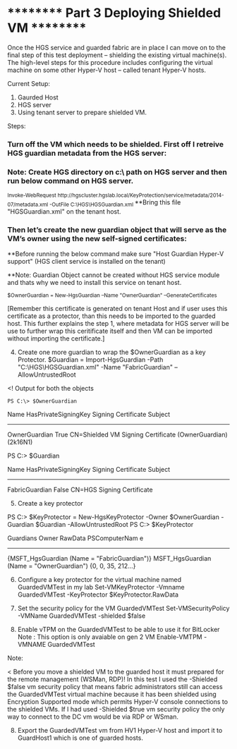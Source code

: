 # ******** Part 3 Deploying Shielded VM ********

Once the HGS service and guarded fabric are in place I can move on to the final step of this test deployment – shielding the existing virtual machine(s). 
The high-level steps for this procedure includes configuring the virtual machine on some other Hyper-V host –  called tenant Hyper-V hosts.

Current Setup:

1. Gaurded Host
2. HGS server
3. Using tenant server to prepare shielded VM.


 Steps: 

### Turn off the VM which needs to be shielded. First off I retreive HGS guardian metadata from the HGS server:
### Note: Create HGS directory on c:\ path on HGS server and then run below command on HGS server.
<sub>
  Invoke-WebRequest http://hgscluster.hgslab.local/KeyProtection/service/metadata/2014-07/metadata.xml -OutFile C:\HGS\HGSGuardian.xml
</sub>
**Bring this file "HGSGuardian.xml" on the tenant host.

### Then let’s create the new guardian object that will serve as the VM’s owner using the new self-signed certificates:
**Before running the below command make sure "Host Guardian Hyper-V support" (HGS client service is installed on the tenant)

**Note: Guardian Object cannot be created without HGS service module and thats why we need to install this service on tenant host.

<sub>
$OwnerGuardian = New-HgsGuardian –Name "OwnerGuardian" –GenerateCertificates
</sub> 

[Remember this certificate is generated on tenant Host and if user uses this certificate as a protector, than this needs to be imported to the guarded host. This further explains the step 1, where metadata for HGS server will be use to further wrap this ceritificate itself and then VM can be imported without importing the
certificate.]

4. Create one more guardian to wrap the $OwnerGuardian as a key Protector.
$Guardian = Import-HgsGuardian -Path "C:\HGS\HGSGuardian.xml" -Name "FabricGuardian" –AllowUntrustedRoot


<! Output for both the objects

    PS C:\> $OwnerGuardian

Name          HasPrivateSigningKey Signing Certificate Subject
----          -------------------- ---------------------------
OwnerGuardian True                 CN=Shielded VM Signing Certificate (OwnerGuardian) (2k16N1)


PS C:\> $Guardian

Name           HasPrivateSigningKey Signing Certificate Subject
----           -------------------- ---------------------------
FabricGuardian False                CN=HGS Signing Certificate


>

5. Create a key protector

PS C:\> $KeyProtector = New-HgsKeyProtector -Owner $OwnerGuardian -Guardian $Guardian -AllowUntrustedRoot
PS C:\> $KeyProtector

Guardians                                    Owner                                     RawData            PSComputerNam
                                                                                                          e
---------                                    -----                                     -------            -------------
{MSFT_HgsGuardian (Name = "FabricGuardian")} MSFT_HgsGuardian (Name = "OwnerGuardian") {0, 0, 35, 212...}


    

6. Configure a key protector for the virtual machine named GuardedVMTest in my lab
 Set-VMKeyProtector -Vmname GuardedVMTest -KeyProtector $KeyProtector.RawData


7. Set the security policy for the VM GuardedVMTest
Set-VMSecurityPolicy -VMName GuardedVMTest -shielded $false

8. Enable vTPM on the GuardedVMTest to be able to use it for BitLocker 
Note : This option is only avaiable on gen 2 VM
Enable-VMTPM -VMNAME GuardedVMTest


Note:

<
Before you move a shielded VM to the guarded host it must prepared for the remote management (WSMan, RDP)! In this test I used the -Shielded $false vm security policy that means fabric administrators still can access the GuardedVMTest virtual machine because it has been shielded using Encryption Supported mode which permits Hyper-V console connections to the shielded VMs. If I had used -Shielded $true vm security policy the only way to connect to the DC vm would be via RDP or WSman.
>


8) Export the GuardedVMTest vm from HV1 Hyper-V host and import it to GuardHost1 which is one of guarded hosts.
